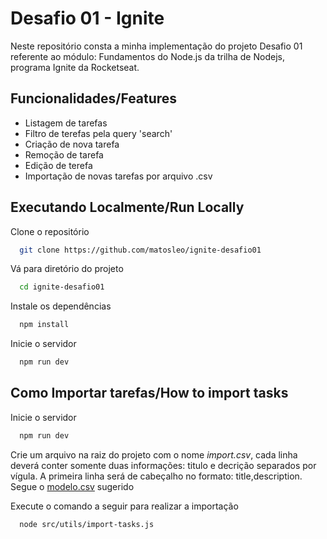 
# Desafio 01 - Ignite

Neste repositório consta a minha implementação do projeto Desafio 01 referente ao módulo: Fundamentos do Node.js da trilha de Nodejs, programa Ignite da Rocketseat.




## Funcionalidades/Features

- Listagem de tarefas
- Filtro de terefas pela query 'search'
- Criação de nova tarefa
- Remoção de tarefa
- Edição de terefa
- Importação de novas tarefas por arquivo .csv
## Executando Localmente/Run Locally

Clone o repositório

```bash
  git clone https://github.com/matosleo/ignite-desafio01
```

Vá para diretório do projeto

```bash
  cd ignite-desafio01
```

Instale os dependências

```bash
  npm install
```

Inicie o servidor

```bash
  npm run dev
```


## Como Importar tarefas/How to import tasks

Inicie o servidor

```bash
  npm run dev
```

Crie um arquivo na raiz do projeto com o nome *import.csv*, cada linha deverá conter somente duas informações: titulo e decrição separados por vígula. A primeira linha será de cabeçalho no formato: title,description. Segue o [modelo.csv](https://raw.githubusercontent.com/matosleo/ignite-desafio01/main/import.csv) sugerido

Execute o comando a seguir para realizar a importação

```bash
  node src/utils/import-tasks.js
```
